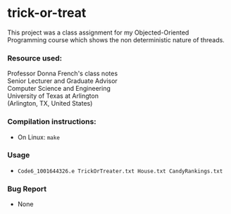 # trick-or-treat
This project was a class assignment for my Objected-Oriented Programming course which shows the non deterministic nature of threads.  

### Resource used:
Professor Donna French's class notes  
Senior Lecturer and Graduate Advisor  
Computer Science and Engineering  
University of Texas at Arlington  
(Arlington, TX, United States)  

### Compilation instructions:
- On Linux: ```make```  

### Usage
- ```Code6_1001644326.e TrickOrTreater.txt House.txt CandyRankings.txt```
  
### Bug Report 
- None
